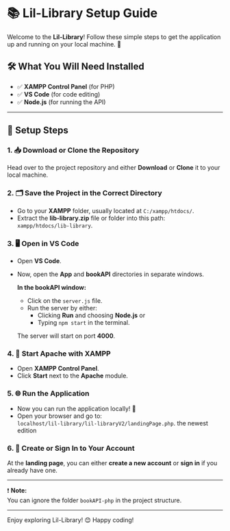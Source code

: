 # 📚 Lil-Library Setup Guide

Welcome to the **Lil-Library**! Follow these simple steps to get the application up and running on your local machine. 🚀

## 🛠 What You Will Need Installed

- ✅ **XAMPP Control Panel** (for PHP)
- ✅ **VS Code** (for code editing)
- ✅ **Node.js** (for running the API)

---

## 📝 Setup Steps

### 1. 📥 Download or Clone the Repository
Head over to the project repository and either **Download** or **Clone** it to your local machine.

### 2. 🗂 Save the Project in the Correct Directory
- Go to your **XAMPP** folder, usually located at `C:/xampp/htdocs/`.
- Extract the **lib-library.zip** file or folder into this path:  
  `xampp/htdocs/lib-library`.

### 3. 🖥 Open in VS Code
- Open **VS Code**.
- Now, open the **App** and **bookAPI** directories in separate windows.
  
  **In the bookAPI window:**
  - Click on the `server.js` file.
  - Run the server by either:
    - Clicking **Run** and choosing **Node.js** or
    - Typing `npm start` in the terminal.

  The server will start on port **4000**.

### 4. 🚀 Start Apache with XAMPP
- Open **XAMPP Control Panel**.
- Click **Start** next to the **Apache** module.

### 5. 🌐 Run the Application
- Now you can run the application locally! 🎉
- Open your browser and go to:  
  `localhost/lil-library/lil-libraryV2/landingPage.php`. the newest edition

### 6. 🔐 Create or Sign In to Your Account
At the **landing page**, you can either **create a new account** or **sign in** if you already have one.

---

❗ **Note:**  
You can ignore the folder `bookAPI-php` in the project structure.

---

Enjoy exploring Lil-Library! 😊 Happy coding!
